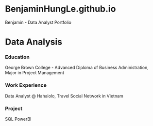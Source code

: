 # BenjaminHungLe.github.io
Benjamin - Data Analyst Portfolio

# Data Analysis

### Education
George Brown College - Advanced Diploma of Business Administration, Major in Project Management

### Work Experience
Data Analyst @ Hahalolo, Travel Social Network in Vietnam

### Project
SQL
PowerBI
